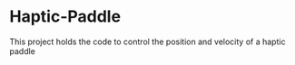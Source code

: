 # Haptic-Paddle
This project holds the code to control the position and velocity of a haptic paddle
